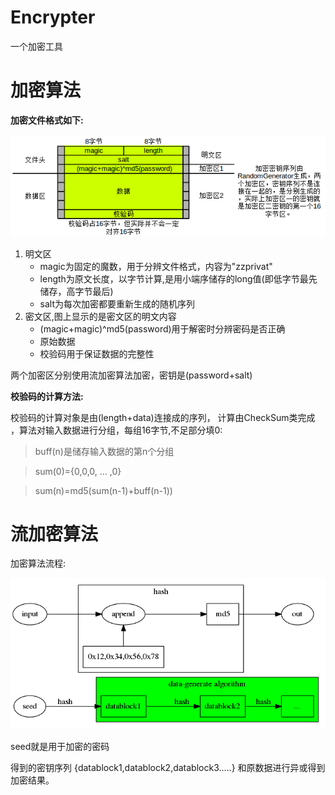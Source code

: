 

Encrypter
=========
一个加密工具



加密算法
====
**加密文件格式如下:**

![加密文件的格式](introduce/file_format.png)
1. 明文区
    * magic为固定的魔数，用于分辨文件格式，内容为"zzprivat"
    * length为原文长度，以字节计算,是用小端序储存的long值(即低字节最先储存，高字节最后)
    * salt为每次加密都要重新生成的随机序列
2. 密文区,图上显示的是密文区的明文内容
    * (magic+magic)^md5(password)用于解密时分辨密码是否正确
    * 原始数据
    * 校验码用于保证数据的完整性

两个加密区分别使用流加密算法加密，密钥是(password+salt)

**校验码的计算方法:**

校验码的计算对象是由(length+data)连接成的序列，
计算由CheckSum类完成
，算法对输入数据进行分组，每组16字节,不足部分填0:
>buff(n)是储存输入数据的第n个分组

>sum(0)={0,0,0, ... ,0}

>sum(n)=md5(sum(n-1)+buff(n-1))

流加密算法
=====

加密算法流程:

![](introduce/RandomGenerator.png)

seed就是用于加密的密码

得到的密钥序列
{datablock1,datablock2,datablock3.....}
和原数据进行异或得到加密结果。
